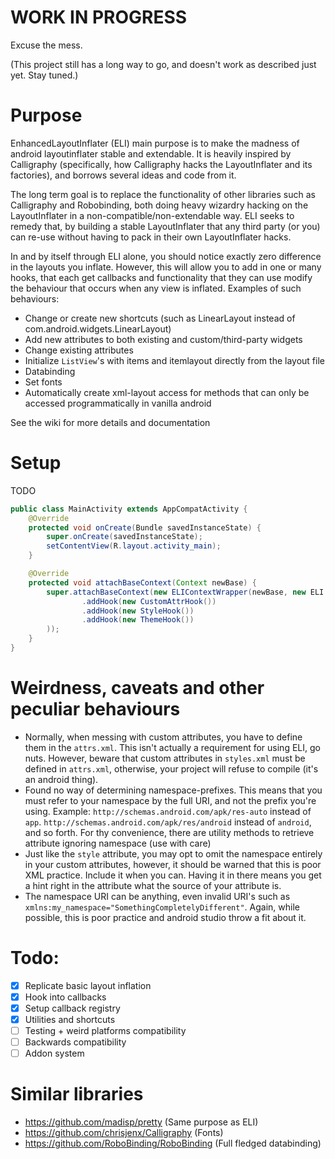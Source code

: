 WORK IN PROGRESS
========
Excuse the mess.

(This project still has a long way to go, and doesn't work as described just yet. Stay tuned.)

Purpose
========
EnhancedLayoutInflater (ELI) main purpose is to make the madness of android layoutinflater
stable and extendable. It is heavily inspired by Calligraphy 
(specifically, how Calligraphy hacks the LayoutInflater and its factories), and borrows several 
ideas and code from it.
 
The long term goal is to replace the functionality of other libraries such as 
Calligraphy and Robobinding, both doing heavy wizardry hacking on the LayoutInflater in a 
non-compatible/non-extendable way. ELI seeks to remedy that, by building a stable LayoutInflater 
that any third party (or you) can re-use without having to pack in their own LayoutInflater hacks.

In and by itself through ELI alone, you should notice exactly zero difference in the layouts 
you inflate. However, this will allow you to add in one or many hooks, that each get 
callbacks and functionality that they can use modify the behaviour that occurs when 
any view is inflated.
Examples of such behaviours:
 
 - Change or create new shortcuts 
 (such as LinearLayout instead of com.android.widgets.LinearLayout)
 - Add new attributes to both existing and custom/third-party widgets
 - Change existing attributes
 - Initialize `ListView`'s with items and itemlayout directly from the layout file
 - Databinding
 - Set fonts
 - Automatically create xml-layout access for methods that can only be accessed programmatically 
 in vanilla android
 
See the wiki for more details and documentation

Setup
========
TODO

```java
public class MainActivity extends AppCompatActivity {
	@Override
	protected void onCreate(Bundle savedInstanceState) {
		super.onCreate(savedInstanceState);
		setContentView(R.layout.activity_main);
	}

	@Override
	protected void attachBaseContext(Context newBase) {
		super.attachBaseContext(new ELIContextWrapper(newBase, new ELI.Builder()
				.addHook(new CustomAttrHook())
				.addHook(new StyleHook())
				.addHook(new ThemeHook())
		));
	}
}
```

Weirdness, caveats and other peculiar behaviours
========
 - Normally, when messing with custom attributes, you have to define them in the `attrs.xml`.
 This isn't actually a requirement for using ELI, go nuts. 
 However, beware that custom attributes in `styles.xml` must be defined in `attrs.xml`, otherwise,
 your project will refuse to compile (it's an android thing).
 - Found no way of determining namespace-prefixes. This means that you must refer to your namespace
 by the full URI, and not the prefix you're using. Example: `http://schemas.android.com/apk/res-auto`
 instead of `app`. `http://schemas.android.com/apk/res/android` instead of `android`, and so forth.
 For thy convenience, there are utility methods to retrieve attribute ignoring namespace 
 (use with care)
 - Just like the `style` attribute, you may opt to omit the namespace entirely in your custom 
 attributes, however, it should be warned that this is poor XML practice. Include it when you can.
 Having it in there means you get a hint right in the attribute what the source of your attribute is.
 - The namespace URI can be anything, even invalid URI's such as 
 `xmlns:my_namespace="SomethingCompletelyDifferent"`. Again, while possible, this is poor 
 practice and android studio throw a fit about it.

Todo:
========
 - [x] Replicate basic layout inflation
 - [x] Hook into callbacks
 - [x] Setup callback registry
 - [x] Utilities and shortcuts
 - [ ] Testing + weird platforms compatibility
 - [ ] Backwards compatibility
 - [ ] Addon system
 
Similar libraries
========
 - https://github.com/madisp/pretty (Same purpose as ELI)
 - https://github.com/chrisjenx/Calligraphy (Fonts)
 - https://github.com/RoboBinding/RoboBinding (Full fledged databinding)